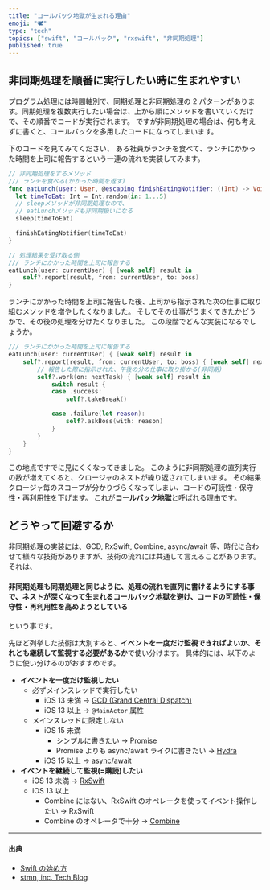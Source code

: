 ```yaml
---
title: "コールバック地獄が生まれる理由"
emoji: "🕊"
type: "tech"
topics: ["swift", "コールバック", "rxswift", "非同期処理"]
published: true
---
```


## 非同期処理を順番に実行したい時に生まれやすい

プログラム処理には時間軸別で、同期処理と非同期処理の 2 パターンがあります。同期処理を複数実行したい場合は、上から順にメソッドを書いていくだけで、その順番でコードが実行されます。
ですが非同期処理の場合は、何も考えずに書くと、コールバックを多用したコードになってしまいます。

下のコードを見てみてください、
ある社員がランチを食べて、ランチにかかった時間を上司に報告するという一連の流れを実装してみます。

```swift
// 非同期処理をするメソッド
/// ランチを食べる(かかった時間を返す)
func eatLunch(user: User, @escaping finishEatingNotifier: ((Int) -> Void)?) {
  let timeToEat: Int = Int.random(in: 1...5)
  // sleepメソッドが非同期処理なので、
  // eatLunchメソッドも非同期扱いになる
  sleep(timeToEat)

  finishEatingNotifier(timeToEat)
}

// 処理結果を受け取る側
/// ランチにかかった時間を上司に報告する
eatLunch(user: currentUser) { [weak self] result in
    self?.report(result, from: currentUser, to: boss)
}
```

ランチにかかった時間を上司に報告した後、上司から指示された次の仕事に取り組むメソッドを増やしたくなりました。
そしてその仕事がうまくできたかどうかで、その後の処理を分けたくなりました。
この段階でどんな実装になるでしょうか。

```swift
/// ランチにかかった時間を上司に報告する
eatLunch(user: currentUser) { [weak self] result in
    self?.report(result, from: currentUser, to: boss) { [weak self] nextTask in
        // 報告した際に指示された、午後の分の仕事に取り掛かる(非同期)
        self?.work(on: nextTask) { [weak self] result in
            switch result {
            case .success:
                self?.takeBreak()

            case .failure(let reason):
                self?.askBoss(with: reason)
            }
        }
    }
}
```

この地点ですでに見にくくなってきました。
このように非同期処理の直列実行の数が増えてくると、クロージャのネストが繰り返されてしまいます。
その結果クロージャ毎のスコープが分かりづらくなってしまい、コードの可読性・保守性・再利用性を下げます。
これが**コールバック地獄**と呼ばれる理由です。

## どうやって回避するか

非同期処理の実装には、GCD, RxSwift, Combine, async/await 等、時代に合わせて様々な技術がありますが、技術の流れには共通して言えることがあります。
それは、

#### 非同期処理も同期処理と同じように、処理の流れを直列に書けるようにする事で、ネストが深くなって生まれるコールバック地獄を避け、コードの可読性・保守性・再利用性を高めようとしている

という事です。

先ほど列挙した技術は大別すると、**イベントを一度だけ監視できればよいか、それとも継続して監視する必要があるか**で使い分けます。
具体的には、以下のように使い分けるのがおすすめです。

- **イベントを一度だけ監視したい**
  - 必ずメインスレッドで実行したい
    - iOS 13 未満 → [GCD (Grand Central Dispatch)](https://developer.apple.com/documentation/DISPATCH)
    - iOS 13 以上 → `@MainActor` 属性
  - メインスレッドに限定しない
    - iOS 15 未満
      - シンプルに書きたい → [Promise](https://github.com/google/promises)
      - Promise よりも async/await ライクに書きたい → [Hydra](https://github.com/malcommac/Hydra)
    - iOS 15 以上 → [async/await](https://developer.apple.com/documentation/swift/concurrency#asynchronous-sequences)
- **イベントを継続して監視(=購読)したい**
  - iOS 13 未満 → [RxSwift](https://github.com/ReactiveX/RxSwift)
  - iOS 13 以上
    - Combine にはない、RxSwift のオペレータを使ってイベント操作したい → RxSwift
    - Combine のオペレータで十分 → [Combine](https://developer.apple.com/documentation/combine)

---

#### 出典

- [Swift の始め方](https://swift.codelly.dev)
- [stmn, inc. Tech Blog](https://tech.stmn.co.jp/entry/tech/6649)
